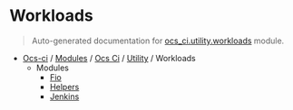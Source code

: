 # Workloads

> Auto-generated documentation for [ocs_ci.utility.workloads](https://github.com/gklein/ocs-ci/blob/master/ocs_ci/utility/workloads/__init__.py) module.

- [Ocs-ci](../../../README.md#ocs-ci) / [Modules](../../../MODULES.md#ocs-ci-modules) / [Ocs Ci](../../index.md#ocs-ci) / [Utility](../index.md#utility) / Workloads
    - Modules
        - [Fio](fio.md#fio)
        - [Helpers](helpers.md#helpers)
        - [Jenkins](jenkins.md#jenkins)
